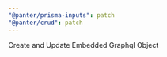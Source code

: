 ```yaml
---
"@panter/prisma-inputs": patch
"@panter/crud": patch
---
```


Create and Update Embedded Graphql Object
